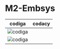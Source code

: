 # M2-Embsys
|codiga|codacy|
|---|---|
|![codiga](https://api.codiga.io/project/31724/score/svg)||
|![codiga](https://api.codiga.io/project/31724/status/svg)|
